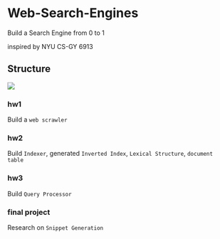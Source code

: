 # Web-Search-Engines
Build a Search Engine from 0 to 1

inspired by NYU CS-GY 6913

## Structure
![](https://images.slideplayer.com/20/6213222/slides/slide_3.jpg)
### hw1
Build a `web scrawler`
### hw2
Build `Indexer`, generated `Inverted Index`, `Lexical Structure`, `document table`
### hw3
Build `Query Processor`
### final project
Research on `Snippet Generation`